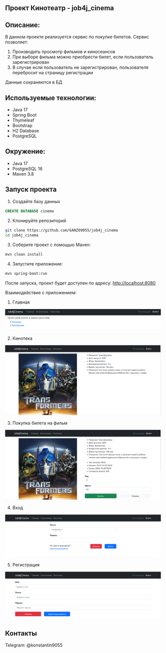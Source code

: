 ## Проект Кинотеатр - job4j_cinema

## Описание:
В данном проекте реализуется сервис по покупке билетов.
Сервис позволяет:
1. Производить просмотр фильмов и киносеансов
2. При выборе фильма можно приобрести билет, если пользователь зарегистрирован
3. В случае если пользователь не зарегистрирован, пользователя перебросит на страницу регистрации 

Данные сохраняются в БД

## Используемые технологии:
- Java 17
- Spring Boot
- Thymeleaf
- Bootstrap
- H2 Database
- PostgreSQL

## Окружение:
- Java 17
- PostgreSQL 16
- Maven 3.8

## Запуск проекта

1. Создайте базу данных
``` sql
CREATE DATABASE cinema
```

2. Клонируйте репозиторий
``` bash
git clone https://github.com/GANZO9055/job4j_cinema
cd job4j_cinema
```

3. Соберите проект с помощью Maven:
``` bash
mvn clean install 
```

4. Запустите приложение:
``` bash
mvn spring-boot:run
```

После запуска, проект будет доступен по адресу: [http://localhost:8080](http://localhost:8080)

Взаимодействие с приложением:

1. Главная

![Главная](image/main.png)

2. Кинотека

![Кинотека](image/films.png)

3. Покупка билета на фильм 

![Покупка билета на фильм](image/buy_ticket.png)

4. Вход

![Вход](image/input.png)

5. Регистрация

![Регистрация](image/register.png)

## Контакты

Telegram: @konstantin9055
